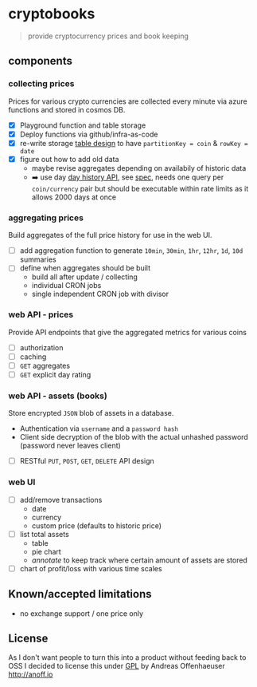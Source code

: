 # cryptobooks

> provide cryptocurrency prices and book keeping

## components

### collecting prices

Prices for various crypto currencies are collected every minute via azure functions and stored in cosmos DB.

* [x] Playground function and table storage
* [x] Deploy functions via github/infra-as-code
* [x] re-write storage [table design](https://docs.microsoft.com/en-us/azure/storage/storage-table-design-guide) to have `partitionKey = coin` & `rowKey = date`
* [x] figure out how to add old data
    * maybe revise aggregates depending on availabily of historic data
    * ➡️ use day [day history API](https://min-api.cryptocompare.com/data/histoday?fsym=BTC&tsym=USD&limit=1000), see [spec](https://www.cryptocompare.com/api/#-api-data-histoday-), needs one query per `coin/currency` pair but should be executable within rate limits as it allows 2000 days at once

### aggregating prices

Build aggregates of the full price history for use in the web UI.

* [ ] add aggregation function to generate `10min`, `30min`, `1hr`, `12hr`, `1d`, `10d` summaries
* [ ] define when aggregates should be built
    * build all after update / collecting
    * individual CRON jobs
    * single independent CRON job with divisor

### web API - prices

Provide API endpoints that give the aggregated metrics for various coins

* [ ] authorization
* [ ] caching
* [ ] `GET` aggregates
* [ ] `GET` explicit day rating

### web API - assets (books)

Store encrypted `JSON` blob of assets in a database.

* Authentication via `username` and a `password hash`
* Client side decryption of the blob with the actual unhashed password (password never leaves client)

* [ ] RESTful `PUT`, `POST`, `GET`, `DELETE` API design

### web UI

* [ ] add/remove transactions
    * date
    * currency
    * custom price (defaults to historic price)
* [ ] list total assets
    * table
    * pie chart
    * _annotate_ to keep track where certain amount of assets are stored
* [ ] chart of profit/loss with various time scales

## Known/accepted limitations

* no exchange support / one price only

## License

As I don't want people to turn this into a product without feeding back to OSS I decided to license this under [GPL](./LICENSE) by Andreas Offenhaeuser <http://anoff.io>